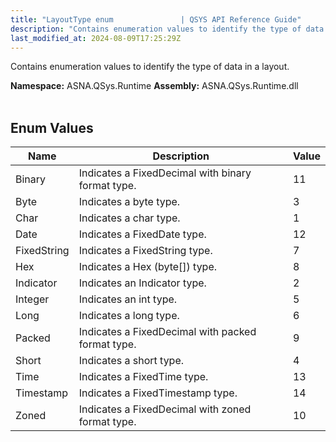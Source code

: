 ```yaml
---
title: "LayoutType enum               | QSYS API Reference Guide"
description: "Contains enumeration values to identify the type of data in a layout. "
last_modified_at: 2024-08-09T17:25:29Z
---
```


Contains enumeration values to identify the type of data in a layout.

**Namespace:** ASNA.QSys.Runtime
**Assembly:** ASNA.QSys.Runtime.dll
<br>
<br>

## Enum Values

| Name | Description | Value
| --- | --- | --- 
| Binary | Indicates a FixedDecimal with binary format type. | 11 |
| Byte | Indicates a byte type. | 3 |
| Char | Indicates a char type. | 1 |
| Date | Indicates a FixedDate type. | 12 |
| FixedString | Indicates a FixedString type. | 7 |
| Hex | Indicates a Hex (byte[]) type. | 8 |
| Indicator | Indicates an Indicator type. | 2 |
| Integer | Indicates an int type. | 5 |
| Long | Indicates a long type. | 6 |
| Packed | Indicates a FixedDecimal with packed format type. | 9 |
| Short | Indicates a short type. | 4 |
| Time | Indicates a FixedTime type. | 13 |
| Timestamp | Indicates a FixedTimestamp type. | 14 |
| Zoned | Indicates a FixedDecimal with zoned format type. | 10 |
